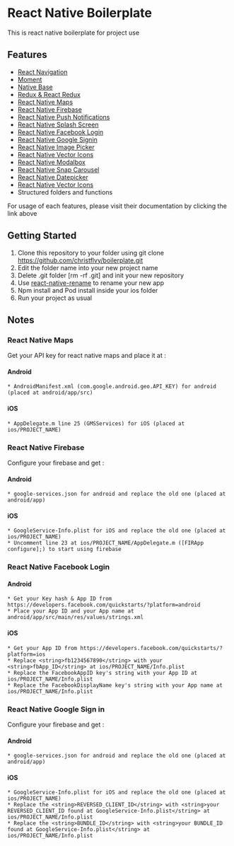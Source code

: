 # React Native Boilerplate

This is react native boilerplate for project use

## Features

* [React Navigation](https://reactnavigation.org/)
* [Moment](https://momentjs.com/)
* [Native Base](https://nativebase.io/)
* [Redux & React Redux](https://github.com/reduxjs/react-redux)
* [React Native Maps](https://github.com/react-community/react-native-maps)
* [React Native Firebase](https://rnfirebase.io)
* [React Native Push Notifications](https://github.com/zo0r/react-native-push-notification)
* [React Native Splash Screen](https://github.com/crazycodeboy/react-native-splash-screen)
* [React Native Facebook Login](https://github.com/magus/react-native-facebook-login)
* [React Native Google Signin](https://github.com/joonhocho/react-native-google-sign-in)
* [React Native Image Picker](https://github.com/react-community/react-native-image-picker)
* [React Native Vector Icons](https://github.com/oblador/react-native-vector-icons)
* [React Native Modalbox](https://github.com/maxs15/react-native-modalbox)
* [React Native Snap Carousel](https://github.com/archriss/react-native-snap-carousel)
* [React Native Datepicker](https://github.com/xgfe/react-native-datepicker)
* [React Native Vector Icons](https://github.com/oblador/react-native-vector-icons)
* Structured folders and functions

For usage of each features, please visit their documentation by clicking the link above

## Getting Started

1. Clone this repository to your folder using git clone https://github.com/christflvy/boilerplate.git
2. Edit the folder name into your new project name
3. Delete .git folder [rm -rf .git] and init your new repository
4. Use [react-native-rename](https://github.com/junedomingo/react-native-rename) to rename your new app
5. Npm install and Pod install inside your ios folder
6. Run your project as usual


## Notes

### React Native Maps

Get your API key for react native maps and place it at :

#### Android
```
* AndroidManifest.xml (com.google.android.geo.API_KEY) for android (placed at android/app/src)
```

#### iOS
```
* AppDelegate.m line 25 (GMSServices) for iOS (placed at ios/PROJECT_NAME)
```

### React Native Firebase

Configure your firebase and get :

#### Android
```
* google-services.json for android and replace the old one (placed at android/app)
```

#### iOS
```
* GoogleService-Info.plist for iOS and replace the old one (placed at ios/PROJECT_NAME)
* Uncomment line 23 at ios/PROJECT_NAME/AppDelegate.m ([FIRApp configure];) to start using firebase
```

### React Native Facebook Login

#### Android
```
* Get your Key hash & App ID from https://developers.facebook.com/quickstarts/?platform=android
* Place your App ID and your App name at android/app/src/main/res/values/strings.xml
```

#### iOS
```
* Get your App ID from https://developers.facebook.com/quickstarts/?platform=ios
* Replace <string>fb1234567890</string> with your <string>fbApp_ID</string> at ios/PROJECT_NAME/Info.plist
* Replace the FacebookAppID key's string with your App ID at ios/PROJECT_NAME/Info.plist
* Replace the FacebookDisplayName key's string with your App name at ios/PROJECT_NAME/Info.plist
```

### React Native Google Sign in

Configure your firebase and get :

#### Android
```
* google-services.json for android and replace the old one (placed at android/app)
```

#### iOS
```
* GoogleService-Info.plist for iOS and replace the old one (placed at ios/PROJECT_NAME)
* Replace the <string>REVERSED_CLIENT_ID</string> with <string>your REVERSED_CLIENT_ID found at GoogleService-Info.plist</string> at ios/PROJECT_NAME/Info.plist
* Replace the <string>BUNDLE_ID</string> with <string>your BUNDLE_ID found at GoogleService-Info.plist</string> at ios/PROJECT_NAME/Info.plist
```
